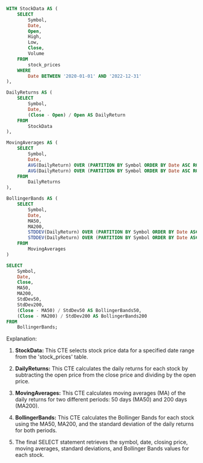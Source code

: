 ```sql
WITH StockData AS (
    SELECT
        Symbol,
        Date,
        Open,
        High,
        Low,
        Close,
        Volume
    FROM
        stock_prices
    WHERE
        Date BETWEEN '2020-01-01' AND '2022-12-31'
),

DailyReturns AS (
    SELECT
        Symbol,
        Date,
        (Close - Open) / Open AS DailyReturn
    FROM
        StockData
),

MovingAverages AS (
    SELECT
        Symbol,
        Date,
        AVG(DailyReturn) OVER (PARTITION BY Symbol ORDER BY Date ASC ROWS BETWEEN 49 AND 200) AS MA50,
        AVG(DailyReturn) OVER (PARTITION BY Symbol ORDER BY Date ASC ROWS BETWEEN 199 AND 250) AS MA200
    FROM
        DailyReturns
),

BollingerBands AS (
    SELECT
        Symbol,
        Date,
        MA50,
        MA200,
        STDDEV(DailyReturn) OVER (PARTITION BY Symbol ORDER BY Date ASC ROWS BETWEEN 49 AND 200) AS StdDev50,
        STDDEV(DailyReturn) OVER (PARTITION BY Symbol ORDER BY Date ASC ROWS BETWEEN 199 AND 250) AS StdDev200
    FROM
        MovingAverages
)

SELECT
    Symbol,
    Date,
    Close,
    MA50,
    MA200,
    StdDev50,
    StdDev200,
    (Close - MA50) / StdDev50 AS BollingerBands50,
    (Close - MA200) / StdDev200 AS BollingerBands200
FROM
    BollingerBands;
```

Explanation:

1. **StockData:** This CTE selects stock price data for a specified date range from the 'stock_prices' table.

2. **DailyReturns:** This CTE calculates the daily returns for each stock by subtracting the open price from the close price and dividing by the open price.

3. **MovingAverages:** This CTE calculates moving averages (MA) of the daily returns for two different periods: 50 days (MA50) and 200 days (MA200).

4. **BollingerBands:** This CTE calculates the Bollinger Bands for each stock using the MA50, MA200, and the standard deviation of the daily returns for both periods.

5. The final SELECT statement retrieves the symbol, date, closing price, moving averages, standard deviations, and Bollinger Bands values for each stock.